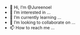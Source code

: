 - 👋 Hi, I’m @Jureenoel
- 👀 I’m interested in ...
- 🌱 I’m currently learning ...
- 💞️ I’m looking to collaborate on ...
- 📫 How to reach me ...

<!---
Jureenoel/Jureenoel is a ✨ special ✨ repository because its `README.md` (this file) appears on your GitHub profile.
You can click the Preview link to take a look at your changes.
--->
